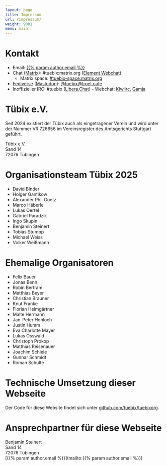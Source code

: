 ```yaml
---
layout: page
title: Impressum
url: /impressum/
weight: 9001
menu: main
---
```


# Kontakt

- Email: <a href="mailto:{{% param author.email %}}">{{% param author.email %}}</a>
- Chat (<a href="https://matrix.org/clients/">Matrix</a>): #tuebix:matrix.org ([Element Webchat](https://app.element.io/#/room/#tuebix:matrix.org))
  - Matrix space: [#tuebix-space:matrix.org](https://matrix.to/#/#tuebix-space:matrix.org)
- [Fediverse](https://en.wikipedia.org/wiki/Fediverse) ([Mastodon](https://joinmastodon.org/)): [@tuebix@troet.cafe](https://troet.cafe/@tuebix)
- Inoffizieller IRC: #tuebix ([Libera.Chat](https://libera.chat/)) - Webchat:
  [Kiwiirc](https://web.libera.chat/#tuebix),
  [Gamja](https://web.libera.chat/gamja/#tuebix)

# Tübix e.V.

Seit 2024 existiert der Tübix auch als eingetragener Verein und wird unter der Nummer VR 726656 im Vereinsregister des Amtsgerichts Stuttgart geführt.

Tübix e.V.<br />
Sand 14<br />
72076 Tübingen<br />

# Organisationsteam Tübix 2025

<!-- Ordered alphabetically by the surname: -->

* David Binder
* Holger Gantikow
* Alexander Phi. Goetz
* Marco Häberle
* Lukas Oertel
* Gabriel Paradzik
* Ingo Skupin
* Benjamin Steinert
* Tobias Stumpp
* Michael Weiss
* Volker Weißmann

# Ehemalige Organisatoren

<!-- Ordered alphabetically by the surname: -->

* Felix Bauer
* Jonas Benn
* Robin Bertram
* Matthias Beyer
* Christian Brauner
* Knut Franke
* Florian Heimgärtner
* Malte Hermann
* Jan-Peter Hohloch
* Justin Humm
* Eva Charlotte Mayer
* Lukas Osswald
* Christoph Prokop
* Matthias Reisenauer
* Joachim Schiele
* Gunnar Schmidt
* Roman Schulte

# Technische Umsetzung dieser Webseite
Der Code für diese Website findet sich unter [github.com/tuebix/tuebixorg](https://github.com/tuebix/tuebixorg).

# Ansprechpartner für diese Webseite
Benjamin Steinert<br />
Sand 14<br />
72076 Tübingen<br />
[{{% param author.email %}}](mailto:{{% param author.email %}})<br />
